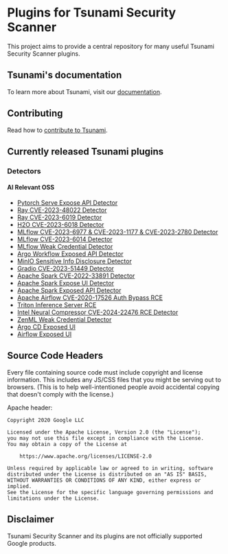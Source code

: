 # Plugins for Tsunami Security Scanner

This project aims to provide a central repository for many useful Tsunami
Security Scanner plugins.

## Tsunami's documentation

To learn more about Tsunami, visit our
[documentation](https://google.github.io/tsunami-security-scanner/).

## Contributing

Read how to [contribute to Tsunami](docs/contributing.md).

## Currently released Tsunami plugins

### Detectors
#### AI Relevant OSS
* [Pytorch Serve Expose API Detector](https://github.com/google/tsunami-security-scanner-plugins/tree/master/google/detectors/exposedui/pytorch_serve)
* [Ray CVE-2023-48022 Detector](https://github.com/google/tsunami-security-scanner-plugins/tree/master/google/detectors/rce/ai/cve202348022)
* [Ray CVE-2023-6019 Detector](https://github.com/google/tsunami-security-scanner-plugins/tree/master/google/detectors/rce/ai/cve20236019)
* [H2O CVE-2023-6018 Detector](https://github.com/google/tsunami-security-scanner-plugins/tree/master/google/detectors/rce/ai/cve20236018)
* [MLflow CVE-2023-6977 & CVE-2023-1177 & CVE-2023-2780 Detector](https://github.com/google/tsunami-security-scanner-plugins/tree/master/community/detectors/mlflow_cve_2023_6977)
* [MLflow CVE-2023-6014 Detector](https://github.com/google/tsunami-security-scanner-plugins/tree/master/community/detectors/mlflow_cve_2023_6014)
* [MLflow Weak Credential Detector](https://github.com/google/tsunami-security-scanner-plugins/blob/master/google/detectors/credentials/generic_weak_credential_detector/src/main/java/com/google/tsunami/plugins/detectors/credentials/genericweakcredentialdetector/testers/mlflow/MlFlowCredentialTester.java)
* [Argo Workflow Exposed API Detector](https://github.com/google/tsunami-security-scanner-plugins/blob/master/google/detectors/exposedui/argoworkflow/)
* [MinIO Sensitive Info Disclosure Detector](https://github.com/google/tsunami-security-scanner-plugins/blob/master/community/detectors/minio_cve_2023_28432/)
* [Gradio CVE-2023-51449 Detector](https://github.com/google/tsunami-security-scanner-plugins/tree/master/community/detectors/gradio_cve_2023_51449)
* [Apache Spark CVE-2022-33891 Detector](https://github.com/google/tsunami-security-scanner-plugins/tree/master/community/detectors/apache_spark_cve_2022_33891)
* [Apache Spark Expose UI Detector](https://github.com/google/tsunami-security-scanner-plugins/tree/master/community/detectors/apache_spark_exposed_webui)
* [Apache Spark Exposed API Detector](https://github.com/google/tsunami-security-scanner-plugins/tree/master/community/detectors/rce/apache_spark_exposed_api)
* [Apache Airflow CVE-2020-17526 Auth Bypass RCE](https://github.com/google/tsunami-security-scanner-plugins/tree/master/community/detectors/apache_airflow_cve_2020_17526)
* [Triton Inference Server RCE](https://github.com/google/tsunami-security-scanner-plugins/tree/master/community/detectors/triton_inference_server_model_overwrite)
* [Intel Neural Compressor CVE-2024-22476 RCE Detector](https://github.com/google/tsunami-security-scanner-plugins/tree/master/community/detectors/intel_neural_compressor_cve_2024_22476)
* [ZenML Weak Credential Detector](https://github.com/google/tsunami-security-scanner-plugins/blob/master/google/detectors/credentials/generic_weak_credential_detector/src/main/java/com/google/tsunami/plugins/detectors/credentials/genericweakcredentialdetector/testers/zenml/ZenMlCredentialTester.java)
* [Argo CD Exposed UI](https://github.com/google/tsunami-security-scanner-plugins/tree/master/community/detectors/argocd_exposed_ui)
* [Airflow Exposed UI](https://github.com/google/tsunami-security-scanner-plugins/tree/master/community/detectors/apache_airflow_exposed_ui)

## Source Code Headers

Every file containing source code must include copyright and license
information. This includes any JS/CSS files that you might be serving out to
browsers. (This is to help well-intentioned people avoid accidental copying that
doesn't comply with the license.)

Apache header:

```
Copyright 2020 Google LLC

Licensed under the Apache License, Version 2.0 (the "License");
you may not use this file except in compliance with the License.
You may obtain a copy of the License at

    https://www.apache.org/licenses/LICENSE-2.0

Unless required by applicable law or agreed to in writing, software
distributed under the License is distributed on an "AS IS" BASIS,
WITHOUT WARRANTIES OR CONDITIONS OF ANY KIND, either express or implied.
See the License for the specific language governing permissions and
limitations under the License.
```

## Disclaimer

Tsunami Security Scanner and its plugins are not officially supported Google
products.
